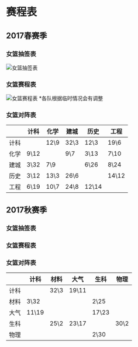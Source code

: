 # 赛程表

## 2017春赛季
### 女篮抽签表
![女篮抽签表](http://7xv2os.com1.z0.glb.clouddn.com/2017_spring_draw.PNG)

### 女篮赛程表
![女篮赛程表](http://7xv2os.com1.z0.glb.clouddn.com/2017_spring_schedule.JPG)
*各队根据临时情况会有调整

### 女篮对阵表
|   |计科  |化学  |建城  |历史 |工程  |
|---|-----|-----|-----|-----|-----|
|计科|     | 12\9| 32\3| 12\3| 19\6|
|化学| 9\12|     |  9\7| 3\13| 7\10|
|建城| 3\32|  7\9|     | 6\26| 8\24|
|历史| 3\12| 13\3| 26\6|     |14\12|
|工程| 6\19| 10\7| 24\8|12\14|     |


## 2017秋赛季
### 女篮抽签表


### 女篮赛程表


### 女篮对阵表
|   |计科  |材料  |大气  |生科 |物理  |
|---|-----|-----|-----|-----|-----|
|计科|     | 32\3|19\11|     |     |
|材料| 3\32|     |     | 2\25|     |
|大气|11\19|     |     |17\23|     |
|生科|     | 25\2|23\17|     | 30\2|
|物理|     |     |     | 2\30|     |
